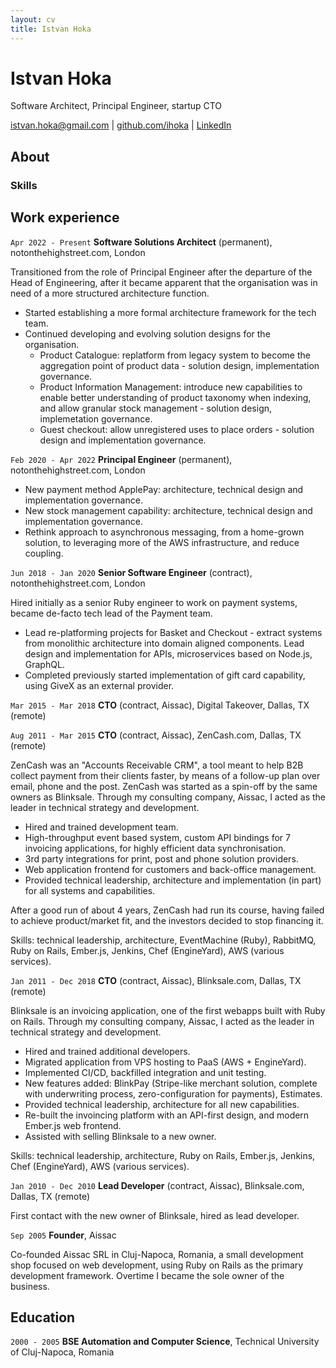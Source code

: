 ```yaml
---
layout: cv
title: Istvan Hoka
---
```


# Istvan Hoka

Software Architect, Principal Engineer, startup CTO

<div id="webaddress">
    <a href="mailto:istvan.hoka@gmail.com">istvan.hoka@gmail.com</a>
    |
    <a href="https://github.com/ihoka">github.com/ihoka</a>
    |
    <a href="https://linkedin.com/in/ihoka">LinkedIn</a>
</div>

## About

### Skills

## Work experience

`Apr 2022 - Present`
__Software Solutions Architect__ (permanent), notonthehighstreet.com, London

Transitioned from the role of Principal Engineer after the departure of the Head of Engineering, after it became apparent that the organisation was in need of a more structured architecture function.

- Started establishing a more formal architecture framework for the tech team.
- Continued developing and evolving solution designs for the organisation.
  - Product Catalogue: replatform from legacy system to become the aggregation point of product data - solution design, implementation governance.
  - Product Information Management: introduce new capabilities to enable better understanding of product taxonomy when indexing, and allow granular stock management - solution design, implemetation governance.
  - Guest checkout: allow unregistered uses to place orders - solution design and implementation governance.

`Feb 2020 - Apr 2022`
__Principal Engineer__ (permanent), notonthehighstreet.com, London

- New payment method ApplePay: architecture, technical design and implementation governance.
- New stock management capability: architecture, technical design and implementation governance.
- Rethink approach to asynchronous messaging, from a home-grown solution, to leveraging more of the AWS infrastructure, and reduce coupling.

`Jun 2018 - Jan 2020`
__Senior Software Engineer__ (contract), notonthehighstreet.com, London

Hired initially as a senior Ruby engineer to work on payment systems, became de-facto tech lead of the Payment team.

- Lead re-platforming projects for Basket and Checkout - extract systems from monolithic architecture into domain aligned components. Lead design and implementation for APIs, microservices based on Node.js, GraphQL.
- Completed previously started implementation of gift card capability, using GiveX as an external provider.

`Mar 2015 - Mar 2018`
__CTO__ (contract, Aissac), Digital Takeover, Dallas, TX (remote)

`Aug 2011 - Mar 2015`
__CTO__ (contract, Aissac), ZenCash.com, Dallas, TX (remote)

ZenCash was an "Accounts Receivable CRM", a tool meant to help B2B collect payment from their clients faster, by means of a follow-up plan over email, phone and the post. ZenCash was started as a spin-off by the same owners as Blinksale. Through my consulting company, Aissac, I acted as the leader in technical strategy and development.

- Hired and trained development team.
- High-throughput event based system, custom API bindings for 7 invoicing applications, for highly efficient data synchronisation.
- 3rd party integrations for print, post and phone solution providers.
- Web application frontend for customers and back-office management.
- Provided technical leadership, architecture and implementation (in part) for all systems and capabilities.

After a good run of about 4 years, ZenCash had run its course, having failed to achieve product/market fit, and the investors decided to stop financing it.

Skills: technical leadership, architecture, EventMachine (Ruby), RabbitMQ, Ruby on Rails, Ember.js, Jenkins, Chef (EngineYard), AWS (various services).

`Jan 2011 - Dec 2018`
__CTO__ (contract, Aissac), Blinksale.com, Dallas, TX (remote)

Blinksale is an invoicing application, one of the first webapps built with Ruby on Rails.
Through my consulting company, Aissac, I acted as the leader in technical strategy and development.

- Hired and trained additional developers.
- Migrated application from VPS hosting to PaaS (AWS + EngineYard).
- Implemented CI/CD, backfilled integration and unit testing.
- New features added: BlinkPay (Stripe-like merchant solution, complete with underwriting process, zero-configuration for payments), Estimates.
- Provided technical leadership, architecture for all new capabilities.
- Re-built the invoincing platform with an API-first design, and modern Ember.js web frontend.
- Assisted with selling Blinksale to a new owner.

Skills: technical leadership, architecture, Ruby on Rails, Ember.js, Jenkins, Chef (EngineYard), AWS (various services).

`Jan 2010 - Dec 2010`
__Lead Developer__ (contract, Aissac), Blinksale.com, Dallas, TX (remote)

First contact with the new owner of Blinksale, hired as lead developer.

`Sep 2005`
__Founder__, Aissac

Co-founded Aissac SRL in Cluj-Napoca, Romania, a small development shop focused on web development, using Ruby on Rails as the primary development framework. Overtime I became the sole owner of the business.

## Education

`2000 - 2005`
__BSE Automation and Computer Science__, Technical University of Cluj-Napoca, Romania

<!-- ### Footer

Last updated: September 2022 -->
